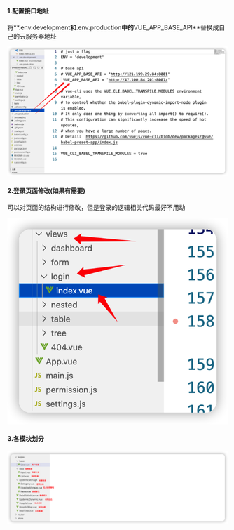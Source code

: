 #### 1.配置接口地址

将**.env.development**和**.env.production**中的**VUE_APP_BASE_API**替换成自己的云服务器地址

![image-20220615100711225](images/image-20220615100711225.png)

#### 2.登录页面修改(如果有需要)

可以对页面的结构进行修改，但是登录的逻辑相关代码最好不用动

![image-20220615100926106](images/image-20220615100926106-5258967.png)

#### 3.各模块划分

![image-20220615101430137](images/image-20220615101430137.png)


